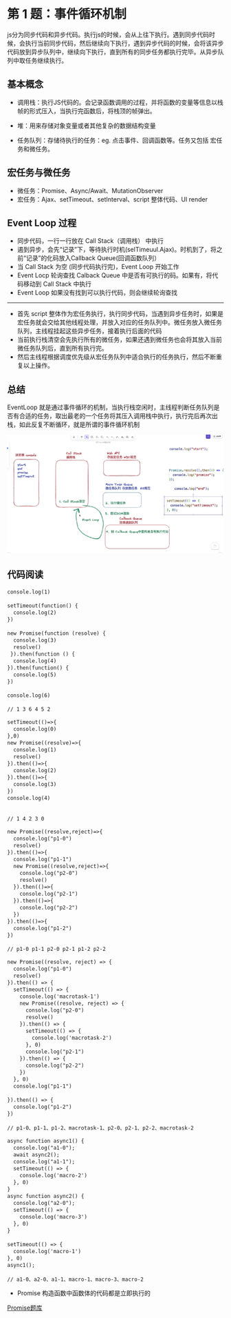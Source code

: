 # 第 1 题：事件循环机制

js分为同步代码和异步代码。执行js的时候，会从上往下执行。遇到同步代码时候，会执行当前同步代码，然后继续向下执行，遇到异步代码的时候，会将该异步代码放到异步队列中，继续向下执行，直到所有的同步任务都执行完毕。从异步队列中取任务继续执行。


## 基本概念

 * 调用栈：执行JS代码的。会记录函数调用的过程，并将函数的变量等信息以栈帧的形式压入，当执行完函数后，将栈顶的帧弹出。

 * 堆：用来存储对象变量或者其他复杂的数据结构变量

 * 任务队列：存储待执行的任务：eg. 点击事件、回调函数等。任务又包括 宏任务和微任务。



## 宏任务与微任务
  * 微任务：Promise、Async/Await、MutationObserver
  * 宏任务：Ajax、setTimeout、setInterval、script 整体代码、UI render


## Event Loop 过程
  * 同步代码，一行一行放在 Call Stack（调用栈） 中执行
  * 遏到异步，会先“记录”下，等待执行时机(selTimeuul.Ajax)。时机到了，将之前“记录”的化码放入Callback Queue(回调函数队列）
  * 当 Call Stack 为空 (同步代码执行完)，Event Loop 开始工作
  * Event Locp 轮询查找 Calback Queue 中是否有可执行的码。如果有，将代码移动到 Call Stack 中执行
  * Event Loop 如果没有找到可以执行代码，则会继续轮询查找

*****

  * 首先 script 整体作为宏任务执行，执行同步代码，当遇到异步任务时，如果是宏任务就会交给其他线程处理，并放入对应的任务队列中。微任务放入微任务队列，主线程挂起这些异步任务，接着执行后面的代码
  * 当前执行栈清空会先执行所有的微任务，如果还遇到微任务也会将其放入当前微任务队列后，直到所有执行完。
  * 然后主线程根据调度优先级从宏任务队列中适合执行的任务执行，然后不断重复以上操作。


## 总结

EventLoop 就是通过事件循环的机制，当执行栈空闲时，主线程判断任务队列是否有合适的任务，取出最老的一个任务将其压入调用栈中执行，执行完后再次出栈，如此反复不断循环，就是所谓的事件循环机制


![流程图](./assets/事件循环机制.png)


## 代码阅读

```
console.log(1)

setTimeout(function() {
  console.log(2)
})

new Promise(function (resolve) {
  console.log(3)
  resolve()
 }).then(function () {
  console.log(4)
}).then(function() {
  console.log(5)
})

console.log(6)

// 1 3 6 4 5 2

```

```
setTimeout(()=>{
  console.log(0) 
},0)
new Promise((resolve)=>{
  console.log(1)
  resolve()
}).then(()=>{
  console.log(2) 
}).then(()=>{
  console.log(3) 
})
console.log(4) 


// 1 4 2 3 0

```

```
new Promise((resolve,reject)=>{
  console.log("p1-0")
  resolve()
}).then(()=>{
  console.log("p1-1")
  new Promise((resolve,reject)=>{
    console.log("p2-0")
    resolve()
  }).then(()=>{
    console.log("p2-1")
  }).then(()=>{
    console.log("p2-2")
  })
}).then(()=>{
  console.log("p1-2")
})

// p1-0 p1-1 p2-0 p2-1 p1-2 p2-2
```

```
new Promise((resolve, reject) => {
  console.log("p1-0")
  resolve()
}).then(() => {
  setTimeout(() => {
    console.log('macrotask-1')
    new Promise((resolve, reject) => {
      console.log("p2-0")
      resolve()
    }).then(() => {
      setTimeout(() => {
        console.log('macrotask-2')
      }, 0)
      console.log("p2-1")
    }).then(() => {
      console.log("p2-2")
    })
  }, 0)
  console.log("p1-1")

}).then(() => {
  console.log("p1-2")
})

// p1-0、p1-1、p1-2、macrotask-1、p2-0、p2-1、p2-2、macrotask-2

```

```
async function async1() {
  console.log("a1-0");
  await async2();
  console.log("a1-1");
  setTimeout(() => {
    console.log('macro-2')
  }, 0)
}
async function async2() {
  console.log("a2-0");
  setTimeout(() => {
    console.log('macro-3')
  }, 0)
}

setTimeout(() => {
  console.log('macro-1')
}, 0)
async1();

// a1-0、a2-0、a1-1、macro-1、macro-3、macro-2
```

* Promise 构造函数中函数体的代码都是立即执行的

[Promise题库](https://juejin.cn/post/6844904077537574919?searchId=20230927095310F49DA960ABBD93AB11AB#heading-2)
